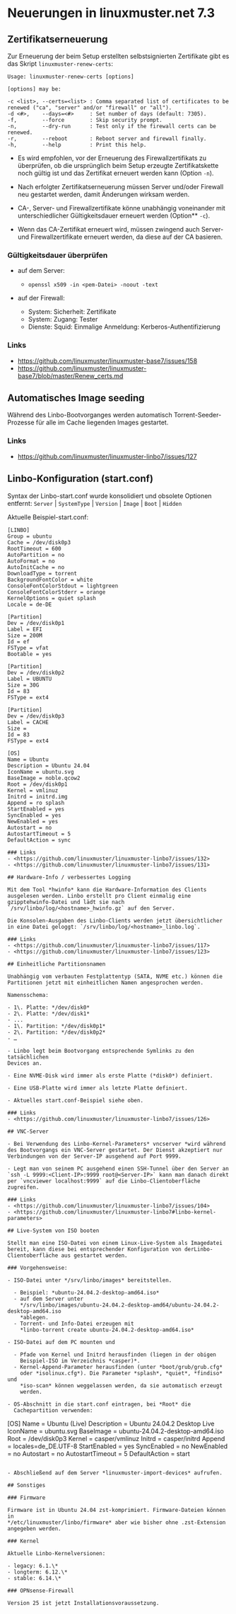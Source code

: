 # Neuerungen in linuxmuster.net 7.3

## Zertifikatserneuerung

Zur Erneuerung der beim Setup erstellten selbstsignierten Zertifikate gibt es das Skript
`linuxmuster-renew-certs`:

```
Usage: linuxmuster-renew-certs [options]

[options] may be:

-c <list>, --certs=<list> : Comma separated list of certificates to be renewed ("ca", "server" and/or "firewall" or "all").
-d <#>,    --days=<#>     : Set number of days (default: 7305).
-f,        --force        : Skip security prompt.
-n,        --dry-run      : Test only if the firewall certs can be renewed.
-r,        --reboot       : Reboot server and firewall finally.
-h,        --help         : Print this help.
```

- Es wird empfohlen, vor der Erneuerung des Firewallzertifikats zu überprüfen, ob die ursprünglich beim Setup erzeugte Zertifikatskette noch gültig ist und das Zertifikat erneuert werden kann (Option `-n`).

- Nach erfolgter Zertifikatserneuerung müssen Server und/oder Firewall neu gestartet werden, damit Änderungen wirksam werden.

- CA-, Server- und Firewallzertifikate könne unabhängig voneinander mit unterschiedlicher Gültigkeitsdauer erneuert werden (Option** `-c`).

- Wenn das CA-Zertifikat erneuert wird, müssen zwingend auch Server- und Firewallzertifikate erneuert werden, da diese auf der CA basieren.

### Gültigkeitsdauer überprüfen

- auf dem Server:

  - `openssl x509 -in <pem-Datei> -noout -text`

- auf der Firewall:

  - System: Sicherheit: Zertifikate
  - System: Zugang: Tester
  - Dienste: Squid: Einmalige Anmeldung: Kerberos-Authentifizierung

### Links

- <https://github.com/linuxmuster/linuxmuster-base7/issues/158>
- <https://github.com/linuxmuster/linuxmuster-base7/blob/master/Renew_certs.md>

## Automatisches Image seeding

Während des Linbo-Bootvorganges werden automatisch Torrent-Seeder-Prozesse für alle im Cache liegenden Images gestartet.

### Links
- <https://github.com/linuxmuster/linuxmuster-linbo7/issues/127>

## Linbo-Konfiguration (start.conf)

Syntax der Linbo-start.conf wurde konsolidiert und obsolete Optionen entfernt: `Server` | `SystemType` | `Version` | `Image` | `Boot` | `Hidden`

Aktuelle Beispiel-start.conf:

```
[LINBO]
Group = ubuntu
Cache = /dev/disk0p3
RootTimeout = 600
AutoPartition = no
AutoFormat = no
AutoInitCache = no
DownloadType = torrent
BackgroundFontColor = white
ConsoleFontColorStdout = lightgreen
ConsoleFontColorStderr = orange
KernelOptions = quiet splash
Locale = de-DE

[Partition]
Dev = /dev/disk0p1
Label = EFI
Size = 200M
Id = ef
FSType = vfat
Bootable = yes

[Partition]
Dev = /dev/disk0p2
Label = UBUNTU
Size = 30G
Id = 83
FSType = ext4

[Partition]
Dev = /dev/disk0p3
Label = CACHE
Size =
Id = 83
FSType = ext4

[OS]
Name = Ubuntu
Description = Ubuntu 24.04
IconName = ubuntu.svg
BaseImage = noble.qcow2
Root = /dev/disk0p1
Kernel = vmlinuz
Initrd = initrd.img
Append = ro splash
StartEnabled = yes
SyncEnabled = yes
NewEnabled = yes
Autostart = no
AutostartTimeout = 5
DefaultAction = sync

### Links
- <https://github.com/linuxmuster/linuxmuster-linbo7/issues/132>
- <https://github.com/linuxmuster/linuxmuster-linbo7/issues/131>

## Hardware-Info / verbessertes Logging

Mit dem Tool *hwinfo* kann die Hardware-Information des Clients ausgelesen werden. Linbo erstellt pro Client einmalig eine gzipptehwinfo-Datei und lädt sie nach `/srv/linbo/log/<hostname>_hwinfo.gz` auf den Server.

Die Konsolen-Ausgaben des Linbo-Clients werden jetzt übersichtlicher in eine Datei geloggt: `/srv/linbo/log/<hostname>_linbo.log`.

### Links
- <https://github.com/linuxmuster/linuxmuster-linbo7/issues/117>
- <https://github.com/linuxmuster/linuxmuster-linbo7/issues/123>

## Einheitliche Partitionsnamen

Unabhängig vom verbauten Festplattentyp (SATA, NVME etc.) können die Partitionen jetzt mit einheitlichen Namen angesprochen werden.

Namensschema:

- 1\. Platte: */dev/disk0*
- 2\. Platte: */dev/disk1*
- ...
- 1\. Partition: */dev/disk0p1*
- 2\. Partition: */dev/disk0p2*
- …

- Linbo legt beim Bootvorgang entsprechende Symlinks zu den tatsächlichen
Devices an.

- Eine NVME-Disk wird immer als erste Platte (*disk0*) definiert.

- Eine USB-Platte wird immer als letzte Platte definiert.

- Aktuelles start.conf-Beispiel siehe oben.

### Links
- <https://github.com/linuxmuster/linuxmuster-linbo7/issues/126>

## VNC-Server

- Bei Verwendung des Linbo-Kernel-Parameters* vncserver *wird während des Bootvorgangs ein VNC-Server gestartet. Der Dienst akzeptiert nur Verbindungen von der Server-IP ausgehend auf Port 9999.

- Legt man von seinem PC ausgehend einen SSH-Tunnel über den Server an `ssh -L 9999:<Client-IP>:9999 root@<Server-IP>` kann man danach direkt per `vncviewer localhost:9999` auf die Linbo-Clientoberfläche zugreifen.

### Links
- <https://github.com/linuxmuster/linuxmuster-linbo7/issues/104>
- <https://github.com/linuxmuster/linuxmuster-linbo7#linbo-kernel-parameters>

## Live-System von ISO booten

Stellt man eine ISO-Datei von einem Linux-Live-System als Imagedatei bereit, kann diese bei entsprechender Konfiguration von derLinbo-Clientoberfläche aus gestartet werden.

### Vorgehensweise:

- ISO-Datei unter */srv/linbo/images* bereitstellen.

  - Beispiel: *ubuntu-24.04.2-desktop-amd64.iso*
  - auf dem Server unter  
    */srv/linbo/images/ubuntu-24.04.2-desktop-amd64/ubuntu-24.04.2-desktop-amd64.iso  
    *ablegen.
  - Torrent- und Info-Datei erzeugen mit  
    *linbo-torrent create ubuntu-24.04.2-desktop-amd64.iso*

- ISO-Datei auf dem PC mounten und

  - Pfade von Kernel und Initrd herausfinden (liegen in der obigen
    Beispiel-ISO im Verzeichnis *casper)*.
  - Kernel-Append-Parameter herausfinden (unter *boot/grub/grub.cfg*
    oder *isolinux.cfg*). Die Parameter *splash*, *quiet*, *findiso* und
    *iso-scan* können weggelassen werden, da sie automatisch erzeugt
    werden.

- OS-Abschnitt in die start.conf eintragen, bei *Root* die
  Cachepartition verwenden:

  ```
  [OS]
  Name = Ubuntu (Live)
  Description = Ubuntu 24.04.2 Desktop Live
  IconName = ubuntu.svg
  BaseImage = ubuntu-24.04.2-desktop-amd64.iso
  Root = /dev/disk0p3
  Kernel = casper/vmlinuz
  Initrd = casper/initrd
  Append = locales=de_DE.UTF-8
  StartEnabled = yes
  SyncEnabled = no
  NewEnabled = no
  Autostart = no
  AutostartTimeout = 5
  DefaultAction = start
  ```

- Abschließend auf dem Server *linuxmuster-import-devices* aufrufen.

## Sonstiges

### Firmware

Firmware ist in Ubuntu 24.04 zst-komprimiert. Firmware-Dateien können in
*/etc/linuxmuster/linbo/firmware* aber wie bisher ohne .zst-Extension
angegeben werden.

### Kernel

Aktuelle Linbo-Kernelversionen:

- legacy: 6.1.\*
- longterm: 6.12.\*
- stable: 6.14.\*

### OPNsense-Firewall

Version 25 ist jetzt Installationsvoraussetzung.
